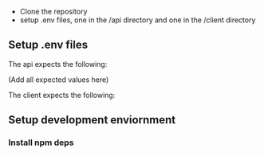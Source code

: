 - Clone the repository
- setup .env files, one in the /api directory and one in the /client directory

## Setup .env files

The api expects the following:

(Add all expected values here)

The client expects the following:

## Setup development enviornment

### Install npm deps
